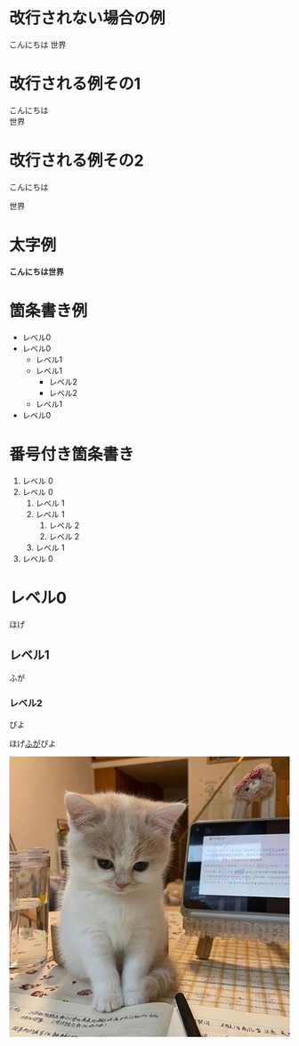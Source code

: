 # 改行されない場合の例
こんにちは
世界

# 改行される例その1
こんにちは  
世界

# 改行される例その2
こんにちは
  
世界

# 太字例
**こんにちは世界**

# 箇条書き例
- レベル0  
- レベル0  
  - レベル1  
  - レベル1  
    - レベル2  
    - レベル2  
  - レベル1  
- レベル0  

# 番号付き箇条書き
1. レベル 0  
1. レベル 0  
   1. レベル 1  
   1. レベル 1  
      1. レベル 2  
      1. レベル 2  
   1. レベル 1  
1. レベル 0  


# レベル0  
ほげ  
## レベル1  
ふが  
### レベル2  
ぴよ  

ほげ[ふが](https://yuzuki29.github.io/pagetest/)ぴよ  

![猫](./image%201.png)
